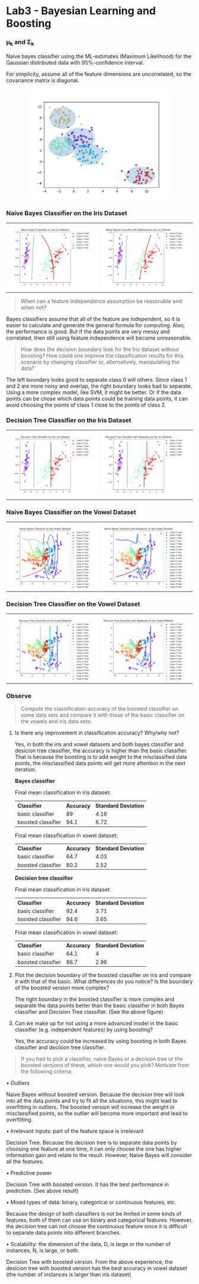 # Lab3 - Bayesian Learning and Boosting

### µ<sub>k</sub> and Σ<sub>k</sub>

Naive bayes classifier using the ML-estimates (Maximum Likelihood) for the Gaussian distributed data with 95%-confidence interval.

For simplicity, assume all of the feature dimensions are uncorrelated, so the covariance matrix is diagonal.

<div align="center">
    <img src="./image/gaussian.png" width="400" />
</div>

###  Naive Bayes Classifier on the Iris Dataset

<table align="center">
    <tr>
        <td>
            <img src="./image/NaiveBayes_Iris.png" alt="Naive Bayes Classifier on Iris Dataset">
        </td>
        <td>
            <img src="./image/NaiveBayes_Adaboost_Iris.png" alt="Naive Bayes Classifier with Adaboost on Iris Dataset">
        </td>
    </tr>
</table>

> When can a feature independence assumption be reasonable and when not?

Bayes classifiers assume that all of the feature are independent, so it is easier to calculate and generate the general formula for computing. Also, the performance is good. But if the data points are very messy and correlated, then still using feature independence will become unreasonable.

> How does the decision boundary look for the Iris dataset without boosting? How could one improve the classification results for this scenario by changing classifier or, alternatively, manipulating the data?

The left boundary looks good to separate class 0 will others. Since class 1 and 2 are more noisy and overlap, the right boundary looks bad to separate. Using a more complex model, like SVM, it might be better. Or if the data points can be chose which data points could be training data points, it can avoid choosing the points of class 1 close to the points of class 2.

### Decision Tree Classifier on the Iris Dataset

<table align="center">
    <tr>
        <td>
            <img src="./image/DecisionTree_Iris.png" alt="Decision Tree Classifier on Iris Dataset">
        </td>
        <td>
            <img src="./image/DecisionTree_Adaboost_Iris.png" alt="Decision Tree Classifier with Adaboost on Iris Dataset">
        </td>
    </tr>
</table>

### Naive Bayes Classifier on the Vowel Dataset

<table align="center">
    <tr>
        <td>
            <img src="./image/NaiveBayes_Vowel.png" alt="Naive Bayes Classifier on Vowel Dataset">
        </td>
        <td>
            <img src="./image/NaiveBayes_Adaboost_Vowel.png" alt="Naive Bayes Classifier with Adaboost on Vowel Dataset">
        </td>
    </tr>
</table>

### Decision Tree Classifier on the Vowel Dataset

<table align="center">
    <tr>
        <td>
            <img src="./image/DecisionTree_Vowel.png" alt="Decision Tree Classifier on Vowel Dataset">
        </td>
        <td>
            <img src="./image/DecisionTree_Adaboost_Vowel.png" alt="Decision Tree Classifier with Adaboost on Vowel Dataset">
        </td>
    </tr>
</table>

### Observe
> Compute the classification accuracy of the boosted classifier on some data sets and compare it with those of the basic classifier on the vowels and iris data sets:

1. Is there any improvement in classification accuracy? Why/why not?

    Yes, in both the iris and vowel datasets and both bayes classifier and desicion tree classifier, the accuracy is higher than the basic classifier. That is because the boosting is to add weight to the misclassified data points, the misclassified data points will get more attention in the next iteration.

    **Bayes classifier**

    Final mean classification in iris dataset:

    <table align="center">
        <tr>
            <th>Classifier</th>
            <th>Accuracy</th>
            <th>Standard Deviation</th>
        </tr>
        <tr>
            <td>basic classifier</td>
            <td>89</td>
            <td>4.16</td>
        </tr>
        <tr>
            <td>boosted classifier</td>
            <td>94.1</td>
            <td>6.72</td>
        </tr>
    </table>

    Final mean classification in vowel dataset:

    <table align="center">
        <tr>
            <th>Classifier</th>
            <th>Accuracy</th>
            <th>Standard Deviation</th>
        </tr>
        <tr>
            <td>basic classifier</td>
            <td>64.7</td>
            <td>4.03</td>
        </tr>
        <tr>
            <td>boosted classifier</td>
            <td>80.2</td>
            <td>3.52</td>
        </tr>
    </table>

    **Decision tree classifier**

    Final mean classification in iris dataset:

    <table align="center">
        <tr>
            <th>Classifier</th>
            <th>Accuracy</th>
            <th>Standard Deviation</th>
        </tr>
        <tr>
            <td>basic classifier</td>
            <td>92.4</td>
            <td>3.71</td>
        </tr>
        <tr>
            <td>boosted classifier</td>
            <td>94.6</td>
            <td>3.65</td>
        </tr>
    </table>

    Final mean classification in vowel dataset:

    <table align="center">
        <tr>
            <th>Classifier</th>
            <th>Accuracy</th>
            <th>Standard Deviation</th>
        </tr>
        <tr>
            <td>basic classifier</td>
            <td>64.1</td>
            <td>4</td>
        </tr>
        <tr>
            <td>boosted classifier</td>
            <td>86.7</td>
            <td>2.96</td>
        </tr>
    </table>

2. Plot the decision boundary of the boosted classifier on iris and compare it with that of the basic. What differences do you notice? Is the boundary of the boosted version more complex?

    The right boundary in the boosted classifier is more complex and separate the data points better than the basic classifier in both Bayes classifier and Decision Tree classifier. (See the above figure)

3. Can we make up for not using a more advanced model in the basic classifier (e.g. independent features) by using boosting?

    Yes, the accuracy could be increased by using boosting in both Bayes classifier and decision tree classifier.

> If you had to pick a classifier, naive Bayes or a decision tree or the boosted versions of these, which one would you pick? Motivate from the following criteria:

• Outliers

Naive Bayes without boosted version. Because the decision tree will look into all the data points and try to fit all the situations, this might lead to overfitting in outliers. The boosted version will increase the weight in misclassified points, so the outlier will become more important and lead to overfitting.

• Irrelevant inputs: part of the feature space is irrelevant

Decision Tree. Because the decision tree is to separate data points by choosing one feature at one time, it can only choose the one has higher information gain and relate to the result. However, Naive Bayes will consider all the features.

• Predictive power

Decision Tree with boosted version. It has the best performance in prediction. (See above result)

• Mixed types of data: binary, categorical or continuous features, etc.

Because the design of both classifiers is not be limited in some kinds of features, both of them can use on binary and categorical features. However, the decision tree can not choose the continuous feature since it is difficult to separate data points into different branches.

• Scalability: the dimension of the data, D, is large or the number of instances, N, is large, or both.

Decision Tree with boosted version. From the above experience, the desicion tree with boosted version has the best accuracy in vowel dataset (the number of instances is larger than iris dataset)